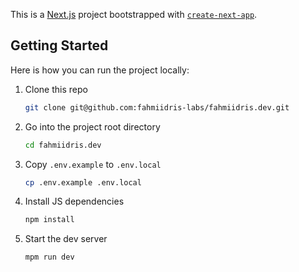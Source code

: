 This is a [Next.js](https://nextjs.org/) project bootstrapped with [`create-next-app`](https://github.com/vercel/next.js/tree/canary/packages/create-next-app).

## Getting Started

Here is how you can run the project locally:

1. Clone this repo

    ```sh
    git clone git@github.com:fahmiidris-labs/fahmiidris.dev.git
    ```

2. Go into the project root directory

    ```sh
    cd fahmiidris.dev
    ```

3. Copy `.env.example` to `.env.local`

    ```sh
    cp .env.example .env.local
    ```

4. Install JS dependencies

    ```sh
    npm install
    ```

5. Start the dev server

    ```sh
    mpm run dev
    ```
